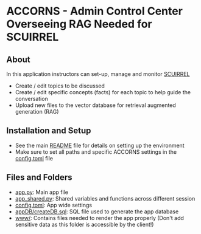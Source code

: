 # ACCORNS - Admin Control Center Overseeing RAG Needed for SCUIRREL

## About
In this application instructors can set-up, manage and monitor [SCUIRREL](../SCUIRREL/)

* Create / edit topics to be discussed
* Create / edit specific concepts (facts) for each topic to help guide the conversation
* Upload new files to the vector database for retrieval augmented generation (RAG)

## Installation and Setup

* See the main [README](../README.md) file for details on setting up the environment
* Make sure to set all paths and specific ACCORNS settings in the [config.toml](config.toml) file

## Files and Folders

* [app.py](app.py): Main app file
* [app_shared.py](app_shared.py): Shared variables and functions across different session 
* [config.toml](config.toml): App wide settings
* [appDB/createDB.sql](appDB/createDB.sql): SQL file used to generate the app database
* [www/](www/): Contains files needed to render the app properly 
(Don't add sensitive data as this folder is accessible by the client!)
